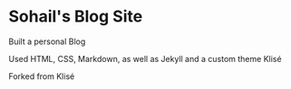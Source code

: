 # Sohail's Blog Site

Built a personal Blog 

Used HTML, CSS, Markdown, as well as Jekyll and a custom theme Klisé

Forked from Klisé 
